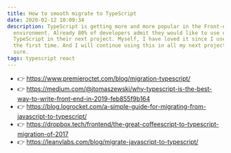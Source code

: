 ```yaml
---
title: How to smooth migrate to TypeScript
date: 2020-02-12 10:09:34
description: TypeScript is getting more and more popular in the Front-end
  environment. Already 80% of developers admit they would like to use or learn
  TypeScript in their next project. Myself, I have loved it since I used it for
  the first time. And I will continue using this in all my next projects for
  sure.
tags: typescript react
---
```

- 👉 <https://www.premieroctet.com/blog/migration-typescript/>
- 👉 <https://medium.com/@jtomaszewski/why-typescript-is-the-best-way-to-write-front-end-in-2019-feb855f9b164>
- 👉 <https://blog.logrocket.com/a-simple-guide-for-migrating-from-javascript-to-typescript/>
- 👉 <https://dropbox.tech/frontend/the-great-coffeescript-to-typescript-migration-of-2017>
- 👉 <https://leanylabs.com/blog/migrate-javascript-to-typescript/>
